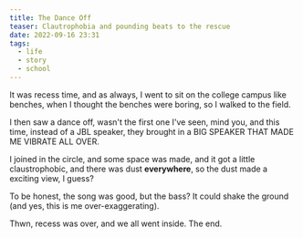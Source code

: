 ```yaml
---
title: The Dance Off
teaser: Clautrophobia and pounding beats to the rescue
date: 2022-09-16 23:31
tags:
  - life
  - story
  - school
---
```

It was recess time, and as always, I went to sit on the college campus like benches, when I thought the benches were boring, so I walked to the field.



I then saw a dance off, wasn't the first one I've seen, mind you, and this time, instead of a JBL speaker, they brought in a BIG SPEAKER THAT MADE ME VIBRATE ALL OVER.



I joined in the circle, and some space was made, and it got a little claustrophobic, and there was dust **everywhere**, so the dust made a exciting view, I guess?




To be honest, the song was good, but the bass? It could shake the ground (and yes, this is me over-exaggerating).



Thwn, recess was over, and we all went inside. The end.
